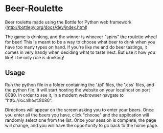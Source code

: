 # Beer-Roulette
Beer roulette made using the Bottle for Python web framework (http://bottlepy.org/docs/dev/index.html)

The game is drinking, and the winner is whoever "spins" the roulette wheel for beer! This is meant to be a way to choose what beer to drink when you have too many types on hand. If you're like me and do beer tastings, it comes in very handy when deciding what to taste next. But use it how you like! The only rule is drinking!

## Usage
Run the python file in a folder containing the '.tpl' files, the '.css' files, and the python file. It will start hosting the website on your localhost on port 8080. In order to see it, in a modern webrowser navgate to "http://localhost:8080". 

Directions will appear on the screen asking you to enter your beers. Once you enter all the beers you have, click "choose" and the application will randomly select one from the list. Once your session is complete, the page will change, and you will have the opportunity to go back to the home page.
